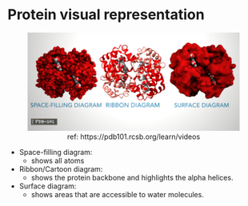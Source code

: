 # Protein visual representation

<center>
  <figure>
    <img src="./img/protein_vis.png" alt=" " >
    <figcaption>ref: https://pdb101.rcsb.org/learn/videos </figcaption>
  </figure>
</center>

- Space-filling diagram:
    - shows all atoms
- Ribbon/Cartoon diagram:
    - shows the protein backbone and highlights the alpha helices.
- Surface diagram:
    - shows areas that are accessible to water molecules.